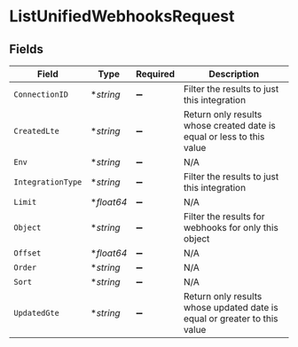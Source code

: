 # ListUnifiedWebhooksRequest


## Fields

| Field                                                                    | Type                                                                     | Required                                                                 | Description                                                              |
| ------------------------------------------------------------------------ | ------------------------------------------------------------------------ | ------------------------------------------------------------------------ | ------------------------------------------------------------------------ |
| `ConnectionID`                                                           | **string*                                                                | :heavy_minus_sign:                                                       | Filter the results to just this integration                              |
| `CreatedLte`                                                             | **string*                                                                | :heavy_minus_sign:                                                       | Return only results whose created date is equal or less to this value    |
| `Env`                                                                    | **string*                                                                | :heavy_minus_sign:                                                       | N/A                                                                      |
| `IntegrationType`                                                        | **string*                                                                | :heavy_minus_sign:                                                       | Filter the results to just this integration                              |
| `Limit`                                                                  | **float64*                                                               | :heavy_minus_sign:                                                       | N/A                                                                      |
| `Object`                                                                 | **string*                                                                | :heavy_minus_sign:                                                       | Filter the results for webhooks for only this object                     |
| `Offset`                                                                 | **float64*                                                               | :heavy_minus_sign:                                                       | N/A                                                                      |
| `Order`                                                                  | **string*                                                                | :heavy_minus_sign:                                                       | N/A                                                                      |
| `Sort`                                                                   | **string*                                                                | :heavy_minus_sign:                                                       | N/A                                                                      |
| `UpdatedGte`                                                             | **string*                                                                | :heavy_minus_sign:                                                       | Return only results whose updated date is equal or greater to this value |